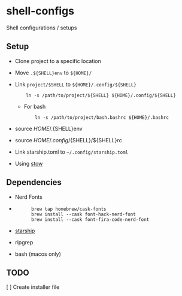 # shell-configs
Shell configurations / setups

## Setup

- Clone project to a specific location
- Move ```.${SHELL}env``` to ```${HOME}/```
- Link ```project/$SHELL``` to ```${HOME}/.config/${SHELL}```
    ```shell
        ln -s /path/to/project/${SHELL} ${HOME}/.config/${SHELL}
    ```
    - For bash
        ```shell
            ln -s /path/to/project/bash.bashrc ${HOME}/.bashrc
        ```
- source ${HOME}/.${SHELL}env
- source ${HOME}/.config/${SHELL}/${SHELL}rc
- Link starship.toml to `~/.config/starship.toml`

- Using [stow](https://www.gnu.org/software/stow/manual/stow.html)

## Dependencies

- Nerd Fonts

- ```shell
        brew tap homebrew/cask-fonts
        brew install --cask font-hack-nerd-font
        brew install --cask font-fira-code-nerd-font
    ```

- [starship](https://starship.rs)
- ripgrep
- bash (macos only)

## TODO
[ ] Create installer file